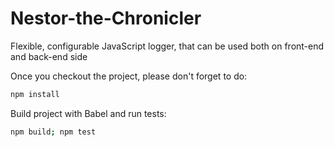 # Nestor-the-Chronicler
Flexible, configurable JavaScript logger, that can be used both on front-end and back-end side

Once you checkout the project, please don't forget to do:
```bash
npm install
```


Build project with Babel and run tests:
```bash
npm build; npm test
```

